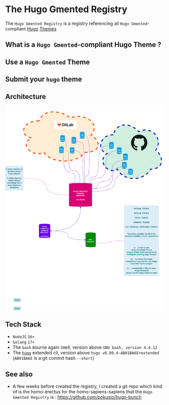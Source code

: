 # The Hugo Gmented Registry

The `Hugo Gmented Registry` is a registry referencing all `Hugo Gmented`-compliant [Hugo](https://gohugo.io/) [Themes](https://themes.gohugo.io/)

## What is a `Hugo Gmented`-compliant Hugo Theme ?



## Use a `Hugo Gmented` Theme

## Submit your `hugo` theme


## Architecture

![Global Hugo GMented Architecture](./documentation/archhitecture/images/pokus-lifecycle.drawio.png)

## Tech Stack

* `NodeJS` `16+`
* `Golang` `17+`
* The `bash` `B`ourne `A`gain `SH`ell, version above `GNU bash, version 4.4.12`
* The [`hugo`](https://gohugo.io/) extended cli,  version above `hugo v0.89.4-AB01BA6E+extended` (`AB01BA6E` is a git commit hash `--short`)

## See also

* A few weeks before created the registry, I created a git repo which kind of is the homo-erectus for the homo-sapiens-sapiens that the `Hugo Gmented Registry` is : https://github.com/pokusio/hugo-bunch
